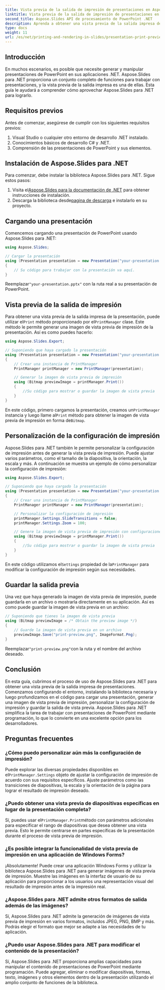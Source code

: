 ```yaml
---
title: Vista previa de la salida de impresión de presentaciones en Aspose.Slides
linktitle: Vista previa de la salida de impresión de presentaciones en Aspose.Slides
second_title: Aspose.Slides API de procesamiento de PowerPoint .NET
description: Aprenda a obtener una vista previa de la salida impresa de presentaciones de PowerPoint usando Aspose.Slides para .NET. Siga esta guía paso a paso con código fuente para generar y personalizar vistas previas de impresión.
type: docs
weight: 11
url: /es/net/printing-and-rendering-in-slides/presentation-print-preview/
---
```


## Introducción

En muchos escenarios, es posible que necesite generar y manipular presentaciones de PowerPoint en sus aplicaciones .NET. Aspose.Slides para .NET proporciona un conjunto completo de funciones para trabajar con presentaciones, y la vista previa de la salida impresa es una de ellas. Esta guía le ayudará a comprender cómo aprovechar Aspose.Slides para .NET para lograrlo.

## Requisitos previos

Antes de comenzar, asegúrese de cumplir con los siguientes requisitos previos:

1. Visual Studio o cualquier otro entorno de desarrollo .NET instalado.
2. Conocimientos básicos de desarrollo C# y .NET.
3. Comprensión de las presentaciones de PowerPoint y sus elementos.

## Instalación de Aspose.Slides para .NET

Para comenzar, debe instalar la biblioteca Aspose.Slides para .NET. Sigue estos pasos:

1.  Visita el[Aspose.Slides para la documentación de .NET](https://reference.aspose.com/slides/net/) para obtener instrucciones de instalación.
2.  Descarga la biblioteca desde[pagina de descarga](https://releases.aspose.com/slides/net/) e instalarlo en su proyecto.

## Cargando una presentación

Comencemos cargando una presentación de PowerPoint usando Aspose.Slides para .NET:

```csharp
using Aspose.Slides;

// Cargar la presentación
using (Presentation presentation = new Presentation("your-presentation.pptx"))
{
    // Su código para trabajar con la presentación va aquí.
}
```

 Reemplazar`"your-presentation.pptx"` con la ruta real a su presentación de PowerPoint.

## Vista previa de la salida de impresión

 Para obtener una vista previa de la salida impresa de la presentación, puede utilizar el`Print` método proporcionado por el`PrintManager` clase. Este método le permite generar una imagen de vista previa de impresión de la presentación. Así es como puedes hacerlo:

```csharp
using Aspose.Slides.Export;

// Suponiendo que haya cargado la presentación
using (Presentation presentation = new Presentation("your-presentation.pptx"))
{
    // Crear una instancia de PrintManager
    PrintManager printManager = new PrintManager(presentation);

    // Generar la imagen de vista previa de impresión
    using (Bitmap previewImage = printManager.Print())
    {
        //Su código para mostrar o guardar la imagen de vista previa
    }
}
```

 En este código, primero cargamos la presentación, creamos un`PrintManager` instancia y luego llame al`Print` método para obtener la imagen de vista previa de impresión en forma de`Bitmap`.

## Personalización de la configuración de impresión

Aspose.Slides para .NET también le permite personalizar la configuración de impresión antes de generar la vista previa de impresión. Puede ajustar varios parámetros, como el tamaño de la diapositiva, la orientación, la escala y más. A continuación se muestra un ejemplo de cómo personalizar la configuración de impresión:

```csharp
using Aspose.Slides.Export;

// Suponiendo que haya cargado la presentación
using (Presentation presentation = new Presentation("your-presentation.pptx"))
{
    // Crear una instancia de PrintManager
    PrintManager printManager = new PrintManager(presentation);

    // Personalizar la configuración de impresión
    printManager.Settings.SlideTransitions = false;
    printManager.Settings.Zoom = 100;

    // Genere la imagen de vista previa de impresión con configuraciones personalizadas
    using (Bitmap previewImage = printManager.Print())
    {
        //Su código para mostrar o guardar la imagen de vista previa
    }
}
```

 En este código utilizamos el`Settings` propiedad de la`PrintManager` para modificar la configuración de impresión según sus necesidades.

## Guardar la salida previa

Una vez que haya generado la imagen de vista previa de impresión, puede guardarla en un archivo o mostrarla directamente en su aplicación. Así es como puede guardar la imagen de vista previa en un archivo:

```csharp
// Suponiendo que tienes la imagen de vista previa
using (Bitmap previewImage = /* Obtain the preview image */)
{
    // Guarde la imagen de vista previa en un archivo
    previewImage.Save("print-preview.png", ImageFormat.Png);
}
```

 Reemplazar`"print-preview.png"`con la ruta y el nombre del archivo deseado.

## Conclusión

En esta guía, cubrimos el proceso de uso de Aspose.Slides para .NET para obtener una vista previa de la salida impresa de presentaciones. Comenzamos configurando el entorno, instalando la biblioteca necesaria y luego profundizamos en el código para cargar una presentación, generar una imagen de vista previa de impresión, personalizar la configuración de impresión y guardar la salida de vista previa. Aspose.Slides para .NET simplifica la tarea de trabajar con presentaciones de PowerPoint mediante programación, lo que lo convierte en una excelente opción para los desarrolladores.

## Preguntas frecuentes

### ¿Cómo puedo personalizar aún más la configuración de impresión?

 Puede explorar las diversas propiedades disponibles en el`PrintManager.Settings` objeto de ajustar la configuración de impresión de acuerdo con sus requisitos específicos. Ajuste parámetros como las transiciones de diapositivas, la escala y la orientación de la página para lograr el resultado de impresión deseado.

### ¿Puedo obtener una vista previa de diapositivas específicas en lugar de la presentación completa?

 Sí, puedes usar el`PrintManager.Print`método con parámetros adicionales para especificar el rango de diapositivas que desea obtener una vista previa. Esto le permite centrarse en partes específicas de la presentación durante el proceso de vista previa de impresión.

### ¿Es posible integrar la funcionalidad de vista previa de impresión en una aplicación de Windows Forms?

¡Absolutamente! Puede crear una aplicación Windows Forms y utilizar la biblioteca Aspose.Slides para .NET para generar imágenes de vista previa de impresión. Muestre las imágenes en la interfaz de usuario de su aplicación para proporcionar a los usuarios una representación visual del resultado de impresión antes de la impresión real.

### ¿Aspose.Slides para .NET admite otros formatos de salida además de las imágenes?

Sí, Aspose.Slides para .NET admite la generación de imágenes de vista previa de impresión en varios formatos, incluidos JPEG, PNG, BMP y más. Podrás elegir el formato que mejor se adapte a las necesidades de tu aplicación.

### ¿Puedo usar Aspose.Slides para .NET para modificar el contenido de la presentación?

Sí, Aspose.Slides para .NET proporciona amplias capacidades para manipular el contenido de presentaciones de PowerPoint mediante programación. Puede agregar, eliminar o modificar diapositivas, formas, texto, imágenes y otros elementos dentro de la presentación utilizando el amplio conjunto de funciones de la biblioteca.